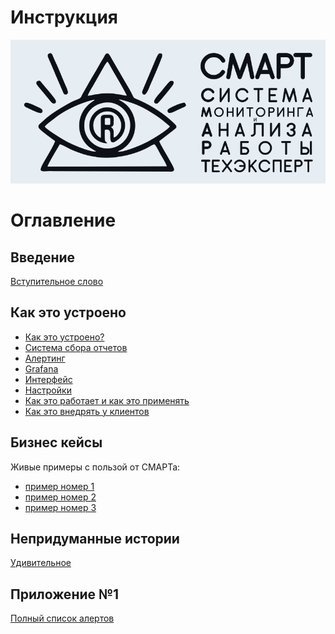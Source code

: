 # Инструкция

<img src="img/main/logo_smart_light.jpg" width="813" alt="">

# Оглавление

## Введение

[Вступительное слово](000-intro.md)

## Как это устроено

- [Как это устроено?](010-how-it-works.md)
- [Система сбора отчетов](020-auto-collect-sysinfo.md)
- [Алертинг](030-alert.md)
- [Grafana](040-grafana.md) 
- [Интерфейс](050-grafana-interface.md)
- [Настройки](060-grafana-visualization.md)
- [Как это работает и как это применять](080-dashboards.md)
- [Как это внедрять у клиентов](070-intro-smartuload-smartstatus.md)


## Бизнес кейсы

Живые примеры с пользой от СМАРТа:
- [пример номер 1](097-smart-real-cases-1.md)
- [пример номер 2](098-smart-real-cases-2.md)
- [пример номер 3](099-smart-real-cases-3.md)


## Непридуманные истории

[Удивительное](000-fuckups.md)

## Приложение №1

[Полный список алертов](000-appendix-1.md)
